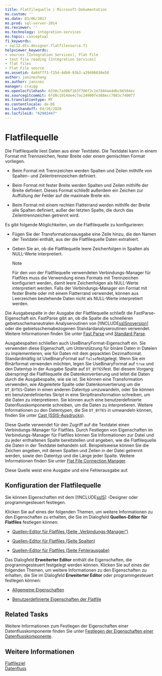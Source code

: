 ```yaml
---
title: Flatfilequelle | Microsoft-Dokumentation
ms.custom: ''
ms.date: 03/06/2017
ms.prod: sql-server-2014
ms.reviewer: ''
ms.technology: integration-services
ms.topic: conceptual
f1_keywords:
- sql12.dts.designer.flatfilesource.f1
helpviewer_keywords:
- sources [Integration Services], Flat File
- text file reading [Integration Services]
- flat files
- Flat File source
ms.assetid: 4a64f7f3-f25d-4db0-93b3-a29496030e58
author: janinezhang
ms.author: janinez
manager: craigg
ms.openlocfilehash: 6338c7a306f163f786f2c1e7d44ae4dbc66504ec
ms.sourcegitcommit: 6fd8c1914de4c7ac24900fe388ecc7883c740077
ms.translationtype: MT
ms.contentlocale: de-DE
ms.lasthandoff: 04/26/2020
ms.locfileid: "62902447"
---
```

# <a name="flat-file-source"></a>Flatfilequelle
  Die Flatfilequelle liest Daten aus einer Textdatei. Die Textdatei kann in einem Format mit Trennzeichen, fester Breite oder einem gemischten Format vorliegen.  
  
-   Beim Format mit Trennzeichen werden Spalten und Zeilen mithilfe von Spalten- und Zeilentrennzeichen definiert.  
  
-   Beim Format mit fester Breite werden Spalten und Zeilen mithilfe der Breite definiert. Dieses Format schließt außerdem ein Zeichen zur Auffüllung der Felder auf die maximale Breite ein.  
  
-   Beim Format mit einem rechten Flatterrand werden mithilfe der Breite alle Spalten definiert, außer der letzten Spalte, die durch das Zeilentrennzeichen getrennt wird.  
  
 Es gibt folgende Möglichkeiten, um die Flatfilequelle zu konfigurieren:  
  
-   Fügen Sie der Transformationsausgabe eine Zeile hinzu, die den Namen der Textdatei enthält, aus der die Flatfilequelle Daten extrahiert.  
  
-   Geben Sie an, ob die Flatfilequelle leere Zeichenfolgen in Spalten als NULL-Werte interpretiert.  
  
    > [!NOTE]  
    >  Für den von der Flatfilequelle verwendeten Verbindungs-Manager für Flatfiles muss die Verwendung eines Formats mit Trennzeichen konfiguriert werden, damit leere Zeichenfolgen als NULL-Werte interpretiert werden. Falls der Verbindungs-Manager ein Format mit fester Breite oder mit einem Flatterrand verwendet, können aus Leerzeichen bestehende Daten nicht als NULL-Werte interpretiert werden.  
  
 Die Ausgabespalte in der Ausgabe der Flatfilequelle schließt die FastParse-Eigenschaft ein. FastParse gibt an, ob die Spalte die schnelleren gebietsschemaneutralen Analyseroutinen von [!INCLUDE[ssISnoversion](../../includes/ssisnoversion-md.md)] oder die gebietsschemabezogenen Standardanalyseroutinen verwendet. Weitere Informationen finden Sie unter [Fast Parse](../fast-parse.md) und [Standard Parse](../standard-parse.md).  
  
 Ausgabespalten schließen auch UseBinaryFormat-Eigenschaft ein. Sie verwenden diese Eigenschaft, um Unterstützung für binäre Daten in Dateien zu implementieren, wie für Daten mit dem gepackten Dezimalformat. Standardmäßig ist UseBinaryFormat auf `false`festgelegt. Wenn Sie ein Binärformat verwenden möchten, legen Sie UseBinaryFormat auf `true` und den Datentyp in der Ausgabe Spalte auf `DT_BYTES`fest. Bei diesem Vorgang überspringt die Flatfilequelle die Datenkonvertierung und leitet die Daten durch die Ausgabespalte, wie sie ist. Sie können eine Transformation verwenden, wie Abgeleitete Spalte oder Datenkonvertierung um die `DT_BYTES`-Daten in einen anderen Datentyp umzuwandeln, oder Sie können ein benutzerdefiniertes Skript in eine Skripttransformation schreiben, um die Daten zu interpretieren. Sie können auch eine benutzerdefinierte Datenflusskomponente schreiben, um die Daten zu interpretieren. Weitere Informationen zu den Datentypen, die Sie `DT_BYTES` in umwandeln können, finden Sie unter [Cast &#40;SSIS-Ausdrucks&#41;](../expressions/cast-ssis-expression.md).  
  
 Diese Quelle verwendet für den Zugriff auf die Textdatei einen Verbindungs-Manager für Flatfiles. Durch Festlegen von Eigenschaften im Verbindungs-Manager für Flatfiles können Sie Informationen zur Datei und zu jeder enthaltenen Spalte bereitstellen und angeben, wie die Flatfilequelle die Daten in der Textdatei behandeln soll. Beispielsweise können Sie die Zeichen angeben, mit denen Spalten und Zeilen in der Datei getrennt werden, sowie den Datentyp und die Länge jeder Spalte. Weitere Informationen finden Sie unter [Flat File Connection Manager](../connection-manager/file-connection-manager.md).  
  
 Diese Quelle weist eine Ausgabe und eine Fehlerausgabe auf.  
  
## <a name="configuration-of-the-flat-file-source"></a>Konfiguration der Flatfilequelle  
 Sie können Eigenschaften mit dem [!INCLUDE[ssIS](../../includes/ssis-md.md)] -Designer oder programmgesteuert festlegen.  
  
 Klicken Sie auf eines der folgenden Themen, um weitere Informationen zu den Eigenschaften zu erhalten, die Sie im Dialogfeld **Quellen-Editor für Flatfiles** festlegen können:  
  
-   [Quellen-Editor für Flatfiles &#40;Seite „Verbindungs-Manager“&#41;](../flat-file-source-editor-connection-manager-page.md)  
  
-   [Quellen-Editor für Flatfiles &#40;Seite Spalten&#41;](../flat-file-source-editor-columns-page.md)  
  
-   [Quellen-Editor für Flatfiles &#40;Seite Fehlerausgabe&#41;](../flat-file-source-editor-error-output-page.md)  
  
 Das Dialogfeld **Erweiterter Editor** enthält die Eigenschaften, die programmgesteuert festgelegt werden können. Klicken Sie auf eines der folgenden Themen, um weitere Informationen zu den Eigenschaften zu erhalten, die Sie im Dialogfeld **Erweiterter Editor** oder programmgesteuert festlegen können:  
  
-   [Allgemeine Eigenschaften](../common-properties.md)  
  
-   [Benutzerdefinierte Eigenschaften der Flatfile](flat-file-custom-properties.md)  
  
## <a name="related-tasks"></a>Related Tasks  
 Weitere Informationen zum Festlegen der Eigenschaften einer Datenflusskomponente finden Sie unter [Festlegen der Eigenschaften einer Datenflusskomponente](set-the-properties-of-a-data-flow-component.md).  
  
## <a name="see-also"></a>Weitere Informationen  
 [Flatfileziel](flat-file-destination.md)   
 [Datenfluss](data-flow.md)  
  
  
